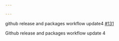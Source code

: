 ```yaml
---

---
```

    
github release and packages workflow update4 [#131](https://github.com/JantaeLeckie/monorepo-release-changesets/pull/131)
    
Github release and packages workflow update 4
